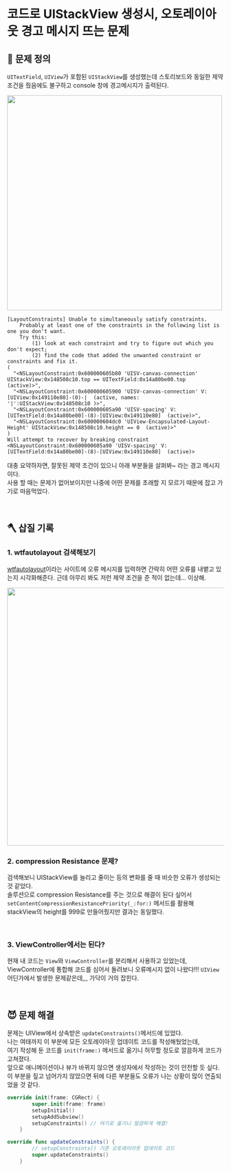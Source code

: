 # 코드로 UIStackView 생성시, 오토레이아웃 경고 메시지 뜨는 문제

## 🤔 문제 정의
`UITextField`, `UIView`가 포함된 `UIStackView`를 생성했는데 스토리보드와 동일한 제약조건을 줬음에도 불구하고 console 창에 경고메시지가 출력된다.

<img width="500" src="https://user-images.githubusercontent.com/113565086/225224836-08f28f7e-e44e-4b7f-91cd-e4bf3d9eb398.png">

~~~
[LayoutConstraints] Unable to simultaneously satisfy constraints.
	Probably at least one of the constraints in the following list is one you don't want. 
	Try this: 
		(1) look at each constraint and try to figure out which you don't expect; 
		(2) find the code that added the unwanted constraint or constraints and fix it. 
(
  "<NSLayoutConstraint:0x600000605b80 'UISV-canvas-connection' UIStackView:0x148508c10.top == UITextField:0x14a80be00.top  (active)>",
  "<NSLayoutConstraint:0x600000605900 'UISV-canvas-connection' V:[UIView:0x149110e80]-(0)-|  (active, names: '|':UIStackView:0x148508c10 )>",
  "<NSLayoutConstraint:0x600000605a90 'UISV-spacing' V:[UITextField:0x14a80be00]-(8)-[UIView:0x149110e80]  (active)>",
  "<NSLayoutConstraint:0x600000604dc0 'UIView-Encapsulated-Layout-Height' UIStackView:0x148508c10.height == 0  (active)>"
)
Will attempt to recover by breaking constraint 
<NSLayoutConstraint:0x600000605a90 'UISV-spacing' V:[UITextField:0x14a80be00]-(8)-[UIView:0x149110e80]  (active)>
~~~

대충 요약하자면, 잘못된 제약 조건이 있으니 아래 부분들을 살펴봐~ 라는 경고 메시지이다.   
사용 할 때는 문제가 없어보이지만 나중에 어떤 문제를 초래할 지 모르기 때문에 잡고 가기로 마음먹었다.

<br/>

## 🪓 삽질 기록

### 1. wtfautolayout 검색해보기
[wtfautolayout](https://www.wtfautolayout.com/)이라는 사이트에 오류 메시지를 입력하면 간략히 어떤 오류를 내뱉고 있는지 시각화해준다. 
근데 아무리 봐도 저런 제약 조건을 준 적이 없는데... 이상해.

<img width="600" src="https://user-images.githubusercontent.com/113565086/225223947-11bf60e0-35e6-4ab8-bcdd-13a0ad2b5993.png">

<br/>

### 2. compression Resistance 문제?
검색해보니 UIStackView를 늘리고 줄이는 등의 변화를 줄 때 비슷한 오류가 생성되는 것 같았다.   
솔루션으로 compression Resistance를 주는 것으로 해결이 된다 싶어서 `setContentCompressionResistancePriority(_:for:)` 메서드를 활용해 stackView의 height를 999로 만들어줬지만 결과는 동일했다.

<br/>

### 3. ViewController에서는 된다?
현재 내 코드는 `View`와 `ViewController`를 분리해서 사용하고 있었는데, ViewController에 통합해 코드를 심어서 돌려보니 오류메시지 없이 나왔다!!! `UIView` 어딘가에서 발생한 문제같은데,,, 가닥이 거의 잡힌다.

<br/>

## 😈 문제 해결

문제는 UIView에서 상속받은 `updateConstraints()`메서드에 있었다.    
나는 여태까지 이 부분에 모든 오토레이아웃 업데이트 코드를 작성해뒀었는데,   
여기 작성해 둔 코드를 `init(frame:)` 메서드로 옮기니 허무할 정도로 깔끔하게 코드가 고쳐졌다.    
앞으로 애니메이션이나 뷰가 바뀌지 않으면 생성자에서 작성하는 것이 안전할 듯 싶다.    
이 부분을 짚고 넘어가지 않았으면 뒤에 다른 부분들도 오류가 나는 상황이 많이 연출되었을 것 같다.

~~~swift
override init(frame: CGRect) {
        super.init(frame: frame)
        setupInitial()
        setupAddSubview()
        setupConstraints() // 여기로 옮기니 말끔하게 해결!
    }

override func updateConstraints() {
        // setupConstraints() 기존 오토레이아웃 업데이트 코드
        super.updateConstraints()
    }
~~~